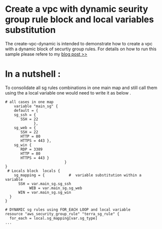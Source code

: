 # Create a vpc with dynamic seurity group rule block and local variables substitution 
 The create-vpc-dynamic is intended to demonstrate how to create a vpc with a dynamic block of securtiy group rules.
For details on how to run this sample please refere to my [blog post >>](https://brokedba.blogspot.com/2020/10/terraform-tricks-how-to-mimic-nested.html)

# In a nutshell  : 
To consolidate all sg rules combinations in one main map and still call them using the a local variable one would need to write it as below .

```
# all cases in one map 
    variable "main_sg" {
    default = {
    sg_ssh = {
       SSH = 22
             }, 
    sg_web = {  
       SSH = 22
       HTTP = 80
       HTTPS = 443 },
    sg_win { 
       RDP = 3389
       HTTP = 80
       HTTPS = 443 } 
                           }
}
 # Locals block  locals {
    sg_mapping = {           #  variable substitution within a variable
      SSH = var.main_sg.sg_ssh
           WEB = var.main_sg.sg_web
      WIN = var.main_sg.sg_win
  }
}

# DYNAMIC sg rules using FOR_EACH LOOP and local variable
resource "aws_security_group_rule" "terra_sg_rule" {
  for_each = local.sg_mapping[var.sg_type] 
...
```
